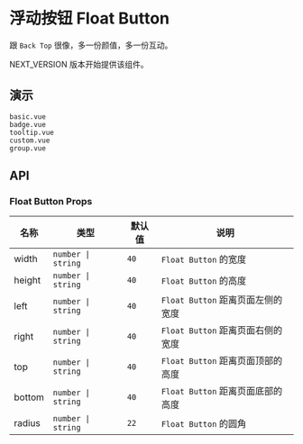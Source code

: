 # 浮动按钮 Float Button

跟 `Back Top` 很像，多一份颜值，多一份互动。

NEXT_VERSION 版本开始提供该组件。

## 演示

```demo
basic.vue
badge.vue
tooltip.vue
custom.vue
group.vue
```

## API

### Float Button Props

| 名称   | 类型               | 默认值 | 说明                              |
| ------ | ------------------ | ------ | --------------------------------- |
| width  | `number \| string` | `40`   | `Float Button` 的宽度             |
| height | `number \| string` | `40`   | `Float Button` 的高度             |
| left   | `number \| string` | `40`   | `Float Button` 距离页面左侧的宽度 |
| right  | `number \| string` | `40`   | `Float Button` 距离页面右侧的宽度 |
| top    | `number \| string` | `40`   | `Float Button` 距离页面顶部的高度 |
| bottom | `number \| string` | `40`   | `Float Button` 距离页面底部的高度 |
| radius | `number \| string` | `22`   | `Float Button` 的圆角             |
